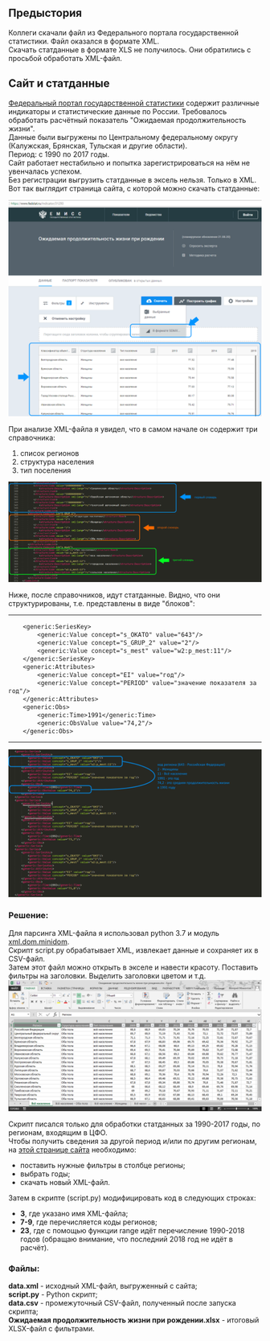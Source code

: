 ## Предыстория
Коллеги скачали файл из Федерального портала государственной статистики. Файл оказался в формате XML.  
Скачать статданные в формате XLS не получилось. Они обратились с просьбой обработать XML-файл.  

## Сайт и статданные
[Федеральный портал государственной статистики][1] содержит различные индикаторы и статистические данные по России.
Требовалось обработать расчётный показатель "Ожидаемая продолжительность жизни".  
Данные были выгружены по Центральному федеральному округу (Калужская, Брянская, Тульская и другие области).  
Период: с 1990 по 2017 годы.  
Сайт работает нестабильно и попытка зарегистрироваться на нём не увенчалась успехом.  
Без регистрации выгрузить статданные в эксель нельзя. Только в XML.  
Вот так выглядит страница сайта, с которой можно скачать статданные:

![Image alt](https://github.com/valerymamontov/screenshots/blob/master/fedstat-001.png)

При анализе XML-файла я увидел, что в самом начале он содержит три справочника:
1. список регионов
2. структура населения
3. тип поселения

![Image alt](https://github.com/valerymamontov/screenshots/blob/master/fedstat-002.png)

Ниже, после справочников, идут статданные. Видно, что они структурированы, т.е. представлены в виде "блоков":

---
		<generic:SeriesKey>
			<generic:Value concept="s_OKATO" value="643"/>
			<generic:Value concept="S_GRUP_2" value="2"/>
			<generic:Value concept="s_mest" value="w2:p_mest:11"/>
		</generic:SeriesKey>
		<generic:Attributes>
			<generic:Value concept="EI" value="год"/>
			<generic:Value concept="PERIOD" value="значение показателя за год"/>
		</generic:Attributes>
		<generic:Obs>
			<generic:Time>1991</generic:Time>
			<generic:ObsValue value="74,2"/>
		</generic:Obs>
---

![Image alt](https://github.com/valerymamontov/screenshots/blob/master/fedstat-003.png)

### Решение:
Для парсинга XML-файла я использовал python 3.7 и модуль [xml.dom.minidom][2].  
Скрипт script.py обрабатывает XML, извлекает данные и сохраняет их в CSV-файл.  
Затем этот файл можно открыть в экселе и навести красоту. Поставить фильтры на заголовки. Выделить заголовки цветом и т.д.
![Image alt](https://github.com/valerymamontov/screenshots/blob/master/fedstat-004.png)

Скрипт писался только для обработки статданных за 1990-2017 годы, по регионам, входящим в ЦФО.  
Чтобы получить сведения за другой период и/или по другим регионам, на [этой странице сайта][3] необходимо:
- поставить нужные фильтры в столбце регионы;
- выбрать годы;
- скачать новый XML-файл.

Затем в скрипте (script.py) модифицировать код в следующих строках:
- __3__, где указано имя XML-файла;
- __7-9__, где перечисляется коды регионов;
- __23__, где с помощью функции range идёт перечисление 1990-2018 годов (обращаю внимание, что последний 2018 год не идёт в расчёт).

### Файлы:
**data.xml** - исходный XML-файл, выгруженный с сайта;  
**script.py** - Python скрипт;  
**data.csv** - промежуточный CSV-файл, полученный после запуска скрипта;  
**Ожидаемая продолжительность жизни при рождении.xlsx** - итоговый XLSX-файл с фильтрами.  

[1]: https://fedstat.ru/
[2]: https://docs.python.org/3/library/xml.dom.minidom.html
[3]: https://www.fedstat.ru/indicator/31293
